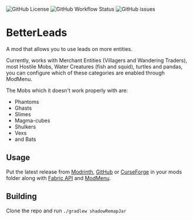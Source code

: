 ![GitHub License](https://img.shields.io/github/license/quaoz/BetterLeads)
![GitHub Workflow Status](https://img.shields.io/github/workflow/status/quaoz/BetterLeads/build)
![GitHub issues](https://img.shields.io/github/issues-raw/quaoz/BetterLeads)


# BetterLeads

A mod that allows you to use leads on more entities.

Currently, works with Merchant Entities (Villagers and Wandering Traders), most Hostile Mobs, Water Creatures (fish and
squid), turtles and pandas, you can configure which of these categories are enabled through ModMenu.

The Mobs which it doesn't work properly with are:

- Phantoms
- Ghasts
- Slimes
- Magma-cubes
- Shulkers
- Vexs
- and Bats


## Usage

Put the latest release from [Modrinth](https://modrinth.com/mod/betterleads), [GitHub](https://github.com/quaoz/BetterLeads/releases) or [CurseForge](https://www.curseforge.com/minecraft/mc-mods/betterleads) in your mods folder along
with [Fabric API](https://modrinth.com/mod/fabric-api) and [ModMenu](https://modrinth.com/mod/modmenu).

## Building

Clone the repo and run `./gradlew shadowRemapJar`
